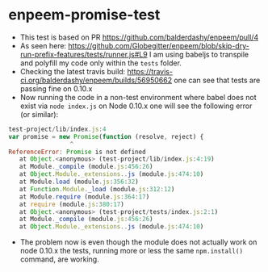 # enpeem-promise-test

 - This test is based on PR https://github.com/balderdashy/enpeem/pull/4
 - As seen here: https://github.com/Globegitter/enpeem/blob/skip-dry-run-prefix-features/tests/runner.js#L9 I am using babeljs to transpile and polyfill my code only within the `tests` folder.
 - Checking the latest travis build: https://travis-ci.org/balderdashy/enpeem/builds/56950662 one can see that tests are passing fine on 0.10.x
 - Now running the code in a non-test environment where babel does not exist via `node index.js` on Node 0.10.x one will see the following error (or similar):
 ```js
 test-project/lib/index.js:4
var promise = new Promise(function (resolve, reject) {
                  ^
ReferenceError: Promise is not defined
    at Object.<anonymous> (test-project/lib/index.js:4:19)
    at Module._compile (module.js:456:26)
    at Object.Module._extensions..js (module.js:474:10)
    at Module.load (module.js:356:32)
    at Function.Module._load (module.js:312:12)
    at Module.require (module.js:364:17)
    at require (module.js:380:17)
    at Object.<anonymous> (test-project/tests/index.js:2:1)
    at Module._compile (module.js:456:26)
    at Object.Module._extensions..js (module.js:474:10)
```

- The problem now is even though the module does not actually work on node 0.10.x the tests, running more or less the same `npm.install()` command, are working. 
